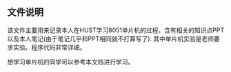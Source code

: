 ## 文件说明
该文件主要用来记录本人在HUST学习8051单片机的过程，含有相关的知识点PPT以及本人笔记(由于笔记几乎和PPT相同就不打算写了).
其中单片机实验是老师要求实验。程序代码非常详细。

想学习单片机的同学可以参考本文档进行学习。
